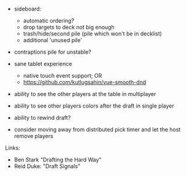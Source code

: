 



- sideboard:
    - automatic ordering?
    - drop targets to deck not big enough
    - trash/hide/second pile (pile which won't be in decklist) 
    - additional 'unused pile'

- contraptions pile for unstable?

- sane tablet experience
   - native touch event support; OR
   - https://github.com/kutlugsahin/vue-smooth-dnd

- ability to see the other players at the table in multiplayer
- ability to see other players colors after the draft in single player
- ability to rewind draft?
- consider moving away from distributed pick timer and let the host remove players

Links:

- Ben Stark "Drafting the Hard Way"
- Reid Duke: "Draft Signals"

